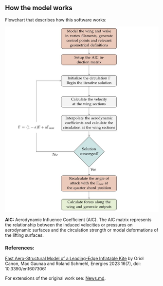 ## How the model works

Flowchart that describes how this software works:

![Flowchart](Flowchart.png)

**AIC:** Aerodynamic Influence Coefficient (AIC). The AIC matrix represents the relationship between the induced velocities or pressures on aerodynamic surfaces and the circulation strength or modal deformations of the lifting surfaces.

### References:

[Fast Aero-Structural Model of a Leading-Edge Inflatable Kite](https://www.mdpi.com/1996-1073/16/7/3061) by Oriol Canon, Mac Gaunaa and Roland Schmehl, Energies 2023 16(7),   doi: 10.3390/en16073061

For extensions of the original work see: [News.md](https://github.com/Albatross-Kite-Transport/VortexStepMethod.jl/blob/main/NEWS.md).